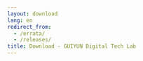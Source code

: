 ```yaml
---
layout: download
lang: en
redirect_from:
  - /errata/
  - /releases/
title: Download - GUIYUN Digital Tech Lab
---
```

